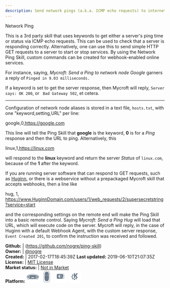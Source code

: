```yaml
---
description: Send network pings (a.k.a. ICMP echo requests) to internet nodes
---
```

Network Ping

This is a 3rd party skill that uses keywords to get either a server's ping time or status via ICMP echo requests. This can be used to check that a server is responding correctly. Alternatively, one can use this to send simple HTTP GET requests to a server to start or stop services. By using the Network Ping Skill, custom commands can be created for webhook-enabled online services.

For instance, saying, *Mycroft: Send a Ping to network node Google* garners a reply of `Pinged in 9.03 milliseconds.`

If a keyword is set to get the server response, then Mycroft will reply, `Server says: OK 200`, or ` Bad Gateway 502`, et cetera.

---

Configuration of network node aliases is stored in a text file, `hosts.txt`, with one "keyword,setting,URL" per line:

google,0,https://google.com

This line will tell the Ping Skill that **google** is the keyword, **0** is for a *Ping* response and then the URL to ping. Alternatively, this

linux,1,https://linux.com

will respond to the **linux** keyword and return the server *Status* of `linux.com`, because of the **1** after the keyword.

If you are running server software that can respond to GET requests, such as [Huginn](https://github.com/cantino/huginn), or there is a webservice without a prepackaged Mycroft skill that accepts webhooks, then a line like

hug, 1, https://www.HuginnDomain.com/users/1/web_requests/2/supersecretstring?service=start

and the corresponding settings on the remote end will make the Ping Skill into a basic remote control. Saying *Mycroft: Send a Ping Hug* will load that URL, which will execute code on the server. Mycroft will reply, in the case of Huginn with a default Webhook Agent, with the custom server response, `Event Created 201`, to confirm the instruction was received and followed.

**Github:** | (https://github.com/nogre/ping-skill)  
**Owner:** | [@nogre](https://github.com/nogre)  
**Created:** | 2017-02-17T18:45:39Z  **Last updated:** 2019-06-10T21:07:35Z  
**License:** | [MIT License](https://api.github.com/licenses/mit)  
**Market status:** | [Not in Market](https://market.mycroft.ai/skill/)  
**Platform:**   ![](.gitbook/assets/mark-1-icon.png)  ![](.gitbook/assets/mark-2-icon.png)  ![](.gitbook/assets/picroft-icon.png)  ![](.gitbook/assets/kde.png)   
